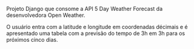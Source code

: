 Projeto Django que consome a API 5 Day Weather Forecast da desenvolvedora Open Weather.

O usuário entra com a latitude e longitude em coordenadas décimais e é apresentado uma tabela com a previsão do tempo de 3h em 3h para os próximos cinco dias.